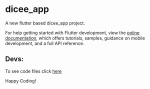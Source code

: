 # dicee_app

A new flutter based dicee_app project.

For help getting started with Flutter development, view the
[online documentation](https://docs.flutter.dev/), which offers tutorials,
samples, guidance on mobile development, and a full API reference.

## Devs:
To see code files click [here](https://github.com/HimangshuDe/Flutter-Tuts/tree/dicee_app_main/lib)

Happy Coding!
